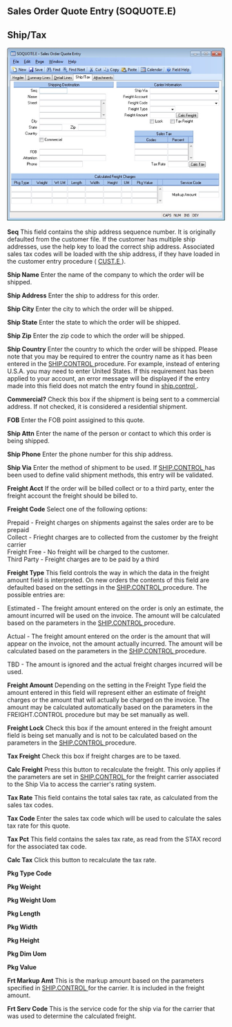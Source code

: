 ##  Sales Order Quote Entry (SOQUOTE.E)

<PageHeader />

##  Ship/Tax

![](./SOQUOTE-E-4.jpg)

**Seq** This field contains the ship address sequence number. It is originally defaulted from the customer file. If the customer has multiple ship addresses, use the help key to load the correct ship address. Associated sales tax codes will be loaded with the ship address, if they have loaded in the customer entry procedure ( [ CUST.E ](../../../../../../../../../../../rover/AP-OVERVIEW/AP-ENTRY/ACCT-CONTROL/ACCT-CONTROL-1/ar-e/CUST-E) ).   
  
**Ship Name** Enter the name of the company to which the order will be
shipped.  
  
**Ship Address** Enter the ship to address for this order.  
  
**Ship City** Enter the city to which the order will be shipped.  
  
**Ship State** Enter the state to which the order will be shipped.  
  
**Ship Zip** Enter the zip code to which the order will be shipped.  
  
**Ship Country** Enter the country to which the order will be shipped. Please note that you may be required to entrer the country name as it has been entered in the [ SHIP.CONTROL ](../../../../../../../../../ACCT-CONTROL/ACCT-CONTROL-1/ar-e/CUST-E/CUST-E-8/ship-control) procedure. For example, instead of entering U.S.A. you may need to enter United States. If this requirement has been applied to your account, an error message will be displayed if the entry made into this field does not match the entry found in [ ship.control ](../../../../../../../../../../../rover/AP-OVERVIEW/AP-ENTRY/ACCT-CONTROL/ACCT-CONTROL-1/ar-e/CUST-E/CUST-E-8/ship-control) .   
  
**Commercial?** Check this box if the shipment is being sent to a commercial
address. If not checked, it is considered a residential shipment.  
  
**FOB** Enter the FOB point assigined to this quote.  
  
**Ship Attn** Enter the name of the person or contact to which this order is
being shipped.  
  
**Ship Phone** Enter the phone number for this ship address.  
  
**Ship Via** Enter the method of shipment to be used. If [ SHIP.CONTROL ](../../../../../../../../../ACCT-CONTROL/ACCT-CONTROL-1/ar-e/CUST-E/CUST-E-8/ship-control) has been used to define valid shipment methods, this entry will be validated.   
  
**Freight Acct** If the order will be billed collect or to a third party,
enter the freight account the freight should be billed to.  
  
**Freight Code** Select one of the following options:  
  
Prepaid - Freight charges on shipments against the sales order are to be
prepaid  
Collect - Frieght charges are to collected from the customer by the freight
carrier  
Freight Free - No freight will be charged to the customer.  
Third Party - Freight charges are to be paid by a third  
  
**Freight Type** This field controls the way in which the data in the freight amount field is interpreted. On new orders the contents of this field are defaulted based on the settings in the [ SHIP.CONTROL ](../../../../../../../../../ACCT-CONTROL/ACCT-CONTROL-1/ar-e/CUST-E/CUST-E-8/ship-control) procedure. The possible entries are:   
  
Estimated - The freight amount entered on the order is only an estimate, the amount incurred will be used on the invoice. The amount will be calculated based on the parameters in the [ SHIP.CONTROL ](../../../../../../../../../ACCT-CONTROL/ACCT-CONTROL-1/ar-e/CUST-E/CUST-E-8/ship-control) procedure.   
  
Actual - The freight amount entered on the order is the amount that will appear on the invoice, not the amount actually incurred. The amount will be calculated based on the parameters in the [ SHIP.CONTROL ](../../../../../../../../../ACCT-CONTROL/ACCT-CONTROL-1/ar-e/CUST-E/CUST-E-8/ship-control) procedure.   
  
TBD - The amount is ignored and the actual freight charges incurred will be
used.  
  
**Freight Amount** Depending on the setting in the Freight Type field the
amount entered in this field will represent either an estimate of freight
charges or the amount that will actually be charged on the invoice. The amount
may be calculated automatically based on the parameters in the FREIGHT.CONTROL
procedure but may be set manually as well.  
  
**Freight Lock** Check this box if the amount entered in the freight amount field is being set manually and is not to be calculated based on the parameters in the [ SHIP.CONTROL ](../../../../../../../../../ACCT-CONTROL/ACCT-CONTROL-1/ar-e/CUST-E/CUST-E-8/ship-control) procedure.   
  
**Tax Freight** Check this box if freight charges are to be taxed.  
  
**Calc Freight** Press this button to recalculate the freight. This only applies if the parameters are set in [ SHIP.CONTROL ](../../../../../../../../../ACCT-CONTROL/ACCT-CONTROL-1/ar-e/CUST-E/CUST-E-8/ship-control) for the freight carrier associated to the Ship Via to access the carrier's rating system.   
  
**Tax Rate** This field contains the total sales tax rate, as calculated from
the sales tax codes.  
  
**Tax Code** Enter the sales tax code which will be used to calculate the
sales tax rate for this quote.  
  
**Tax Pct** This field contains the sales tax rate, as read from the STAX
record for the associated tax code.  
  
**Calc Tax** Click this button to recalculate the tax rate.  
  
**Pkg Type Code**  
  
**Pkg Weight**  
  
**Pkg Weight Uom**  
  
**Pkg Length**  
  
**Pkg Width**  
  
**Pkg Height**  
  
**Pkg Dim Uom**  
  
**Pkg Value**  
  
**Frt Markup Amt** This is the markup amount based on the parameters specified in [ SHIP.CONTROL ](../../../../../../../../../ACCT-CONTROL/ACCT-CONTROL-1/ar-e/CUST-E/CUST-E-8/ship-control) for the carrier. It is included in the freight amount.   
  
**Frt Serv Code** This is the service code for the ship via for the carrier
that was used to determine the calculated freight.  
  
  
<badge text= "Version 8.10.57" vertical="middle" />

<PageFooter />